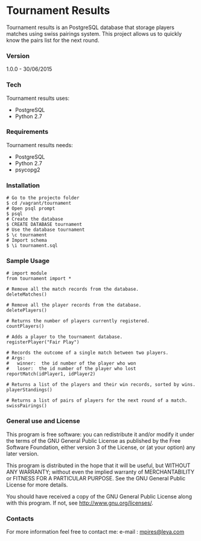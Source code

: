 # Tournament Results

Tournament results is an PostgreSQL database that storage players matches using swiss pairings system.
This project allows us to quickly know the pairs list for the next round.

### Version
1.0.0 - 30/06/2015

### Tech

Tournament results uses:

* PostgreSQL
* Python 2.7

### Requirements

Tournament results needs:

* PostgreSQL
* Python 2.7
* psycopg2


### Installation

```
# Go to the projecto folder
$ cd /vagrant/tournament
# Open psql prompt
$ psql
# Create the database
$ CREATE DATABASE tournament
# Use the database tournament
$ \c tournament
# Import schema
$ \i tournament.sql
```

### Sample Usage

```
# import module
from tournament import *

# Remove all the match records from the database.
deleteMatches()

# Remove all the player records from the database.
deletePlayers()

# Returns the number of players currently registered.
countPlayers()

# Adds a player to the tournament database.
registerPlayer("Fair Play")

# Records the outcome of a single match between two players.
# Args:
#   winner:  the id number of the player who won
#   loser:  the id number of the player who lost
reportMatch(idPlayer1, idPlayer2)

# Returns a list of the players and their win records, sorted by wins.
playerStandings()

# Returns a list of pairs of players for the next round of a match.
swissPairings()
```
### General use and License
This program is free software: you can redistribute it and/or modify it under the terms of the GNU General Public License as published by the Free Software Foundation, either version 3 of the License, or (at your option) any later version.

This program is distributed in the hope that it will be useful, but WITHOUT ANY WARRANTY; without even the implied warranty of MERCHANTABILITY or FITNESS FOR A PARTICULAR PURPOSE.  See the GNU General Public License for more details.

You should have received a copy of the GNU General Public License along with this program.  If not, see <http://www.gnu.org/licenses/>.


### Contacts
For more information feel free to contact me:
e-mail : mpires@leya.com

